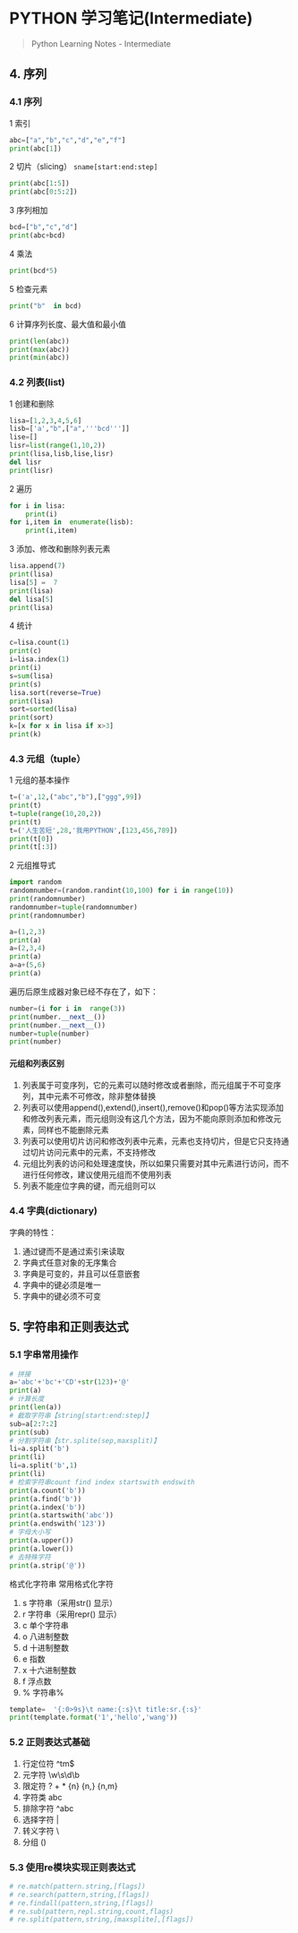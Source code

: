 # PYTHON 学习笔记(Intermediate)


> Python Learning Notes - Intermediate
  
## 4. 序列

### 4.1 序列

1 索引

```python
abc=["a","b","c","d","e","f"]
print(abc[1])
```

2 切片（slicing） `sname[start:end:step]`

```python
print(abc[1:5])
print(abc[0:5:2])
```

3 序列相加

```python
bcd=["b","c","d"]
print(abc+bcd)
```

4 乘法

```python
print(bcd*5)
```

5 检查元素

```python
print("b"  in bcd)
```

6 计算序列长度、最大值和最小值

```python
print(len(abc))
print(max(abc))
print(min(abc))
```

### 4.2 列表(list)

1 创建和删除

```python
lisa=[1,2,3,4,5,6]
lisb=['a',"b",["a",'''bcd''']]
lise=[]
lisr=list(range(1,10,2))
print(lisa,lisb,lise,lisr)
del lisr
print(lisr)
```

2 遍历

```python
for i in lisa:
	print(i)
for i,item in  enumerate(lisb):
	print(i,item)
```

3 添加、修改和删除列表元素

```python
lisa.append(7)
print(lisa)
lisa[5] =  7
print(lisa)
del lisa[5]
print(lisa)
```

4 统计

```python
c=lisa.count(1)
print(c)
i=lisa.index(1)
print(i)
s=sum(lisa)
print(s)
lisa.sort(reverse=True)
print(lisa)
sort=sorted(lisa)
print(sort)
k=[x for x in lisa if x>3]
print(k)
```

### 4.3 元组（tuple）

1 元组的基本操作

```python
t=('a',12,("abc","b"),["ggg",99])
print(t)
t=tuple(range(10,20,2))
print(t)
t=('人生苦短',28,'我用PYTHON',[123,456,789])
print(t[0])
print(t[:3])
```

2 元组推导式

```python
import random
randomnumber=(random.randint(10,100) for i in range(10))
print(randomnumber)
randomnumber=tuple(randomnumber)
print(randomnumber)
```

```python
a=(1,2,3)
print(a)
a=(2,3,4)
print(a)
a=a+(5,6)
print(a)
```

遍历后原生成器对象已经不存在了，如下：

```python
number=(i for i in  range(3))
print(number.__next__())
print(number.__next__())
number=tuple(number)
print(number)
```

#### 元组和列表区别

1. 列表属于可变序列，它的元素可以随时修改或者删除，而元组属于不可变序列，其中元素不可修改，除非整体替换
2. 列表可以使用append(),extend(),insert(),remove()和pop()等方法实现添加和修改列表元素，而元组则没有这几个方法，因为不能向原则添加和修改元素，同样也不能删除元素
3. 列表可以使用切片访问和修改列表中元素，元素也支持切片，但是它只支持通过切片访问元素中的元素，不支持修改
4. 元组比列表的访问和处理速度快，所以如果只需要对其中元素进行访问，而不进行任何修改，建议使用元组而不使用列表
5. 列表不能座位字典的键，而元组则可以

### 4.4 字典(dictionary)

字典的特性：

1. 通过键而不是通过索引来读取
2. 字典式任意对象的无序集合
3. 字典是可变的，并且可以任意嵌套
4. 字典中的键必须是唯一
5. 字典中的键必须不可变

## 5. 字符串和正则表达式

### 5.1 字串常用操作

```python
# 拼接
a='abc'+'bc'+'CD'+str(123)+'@'
print(a)
# 计算长度
print(len(a))
# 截取字符串【string[start:end:step]】
sub=a[2:7:2]
print(sub)
# 分割字符串【str.splite(sep,maxsplit)】
li=a.split('b')
print(li)
li=a.split('b',1)
print(li)
# 检索字符串count find index startswith endswith
print(a.count('b'))
print(a.find('b'))
print(a.index('b'))
print(a.startswith('abc'))
print(a.endswith('123'))
# 字母大小写
print(a.upper())
print(a.lower())
# 去特殊字符
print(a.strip('@'))
```

格式化字符串
常用格式化字符

1. s 字符串（采用str() 显示）
2. r 字符串（采用repr() 显示）
3. c 单个字符串
4. o 八进制整数
5. d 十进制整数
6. e 指数
7. x 十六进制整数
8. f 浮点数
9. % 字符串%

```python
template=  '{:0>9s}\t name:{:s}\t title:sr.{:s}'
print(template.format('1','hello','wang'))
```

### 5.2 正则表达式基础

1. 行定位符 ^tm$
2. 元字符 \w\s\d\b
3. 限定符 ? + * {n} {n,} {n,m}
4. 字符类 abc
5. 排除字符 ^abc
6. 选择字符 |
7. 转义字符 \
8. 分组 ()

### 5.3 使用re模块实现正则表达式

```python
# re.match(pattern.string,[flags])
# re.search(pattern,string,[flags])
# re.findall(pattern,string,[flags])
# re.sub(pattern,repl.string,count,flags)
# re.split(pattern,string,[maxsplite],[flags])
```

<!--stackedit_data:
eyJoaXN0b3J5IjpbLTEwMzE5OTQzNzRdfQ==
-->

